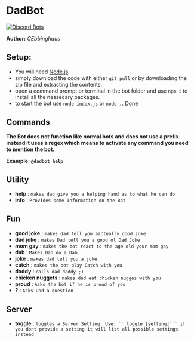 # DadBot
[![Discord Bots](https://discordbots.org/api/widget/397646331415494694.svg)](https://discordbots.org/bot/397646331415494694)

**Author:** *CEbbinghaus*

## Setup:
- You will need [Node.js](https://nodejs.org/en/).
- simply download the code with either `git pull` or by downloading the zip file and extracting the contents.
- open a command prompt or terminal in the bot folder and use `npm i` to install all the nessecary packages.
- to start the bot use `node index.js` or `node .`.
Done

## Commands
**The Bot does not function like normal bots and does not use a prefix. instead it uses a regex which means to activate any command you need to mention the bot.**

**Example: `@dadbot help`**

## Utility
* **help** : `makes dad give you a helping hand as to what he can do`
* **info** : `Provides some Information on the Bot`
## Fun
* **good joke** : `makes dad tell you aactually good joke`
* **dad joke** : `makes Dad tell you a good ol Dad Joke`
* **mom gay** : `makes the bot react to the age old your mom gay`
* **dab** : `Makes Dad do a Dab`
* **joke** : `makes dad tell you a joke`
* **catch** : `makes the bot play Catch with you`
* **daddy** : `calls dad daddy ;)`
* **chicken nuggets** : `makes dad eat chicken nugges with you`
* **proud** : `Asks the bot if he is proud of you`
* **?** : `Asks Dad a question`
## Server
* **toggle** : `toggles a Server Setting. Use: ```toggle [setting]```
if you dont provide a setting it will list all possible settings instead`
